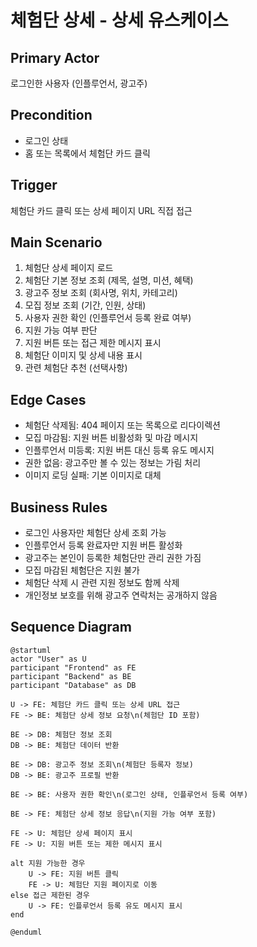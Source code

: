 # 체험단 상세 - 상세 유스케이스

## Primary Actor
로그인한 사용자 (인플루언서, 광고주)

## Precondition
- 로그인 상태
- 홈 또는 목록에서 체험단 카드 클릭

## Trigger
체험단 카드 클릭 또는 상세 페이지 URL 직접 접근

## Main Scenario
1. 체험단 상세 페이지 로드
2. 체험단 기본 정보 조회 (제목, 설명, 미션, 혜택)
3. 광고주 정보 조회 (회사명, 위치, 카테고리)
4. 모집 정보 조회 (기간, 인원, 상태)
5. 사용자 권한 확인 (인플루언서 등록 완료 여부)
6. 지원 가능 여부 판단
7. 지원 버튼 또는 접근 제한 메시지 표시
8. 체험단 이미지 및 상세 내용 표시
9. 관련 체험단 추천 (선택사항)

## Edge Cases
- 체험단 삭제됨: 404 페이지 또는 목록으로 리다이렉션
- 모집 마감됨: 지원 버튼 비활성화 및 마감 메시지
- 인플루언서 미등록: 지원 버튼 대신 등록 유도 메시지
- 권한 없음: 광고주만 볼 수 있는 정보는 가림 처리
- 이미지 로딩 실패: 기본 이미지로 대체

## Business Rules
- 로그인 사용자만 체험단 상세 조회 가능
- 인플루언서 등록 완료자만 지원 버튼 활성화
- 광고주는 본인이 등록한 체험단만 관리 권한 가짐
- 모집 마감된 체험단은 지원 불가
- 체험단 삭제 시 관련 지원 정보도 함께 삭제
- 개인정보 보호를 위해 광고주 연락처는 공개하지 않음

## Sequence Diagram
```
@startuml
actor "User" as U
participant "Frontend" as FE
participant "Backend" as BE
participant "Database" as DB

U -> FE: 체험단 카드 클릭 또는 상세 URL 접근
FE -> BE: 체험단 상세 정보 요청\n(체험단 ID 포함)

BE -> DB: 체험단 정보 조회
DB -> BE: 체험단 데이터 반환

BE -> DB: 광고주 정보 조회\n(체험단 등록자 정보)
DB -> BE: 광고주 프로필 반환

BE -> BE: 사용자 권한 확인\n(로그인 상태, 인플루언서 등록 여부)

BE -> FE: 체험단 상세 정보 응답\n(지원 가능 여부 포함)

FE -> U: 체험단 상세 페이지 표시
FE -> U: 지원 버튼 또는 제한 메시지 표시

alt 지원 가능한 경우
    U -> FE: 지원 버튼 클릭
    FE -> U: 체험단 지원 페이지로 이동
else 접근 제한된 경우
    U -> FE: 인플루언서 등록 유도 메시지 표시
end

@enduml
```
